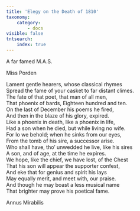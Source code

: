 ```yaml
---
title: 'Elegy on the Death of 1810'
taxonomy:
    category:
        - docs
visible: false
tntsearch:
    index: true
---
```


<span class="title">A far famed M.A.S.</span>

<div class="author">Miss Porden</div>

Lament gentle hearers, whose classical rhymes  
Spread the fame of your casket to far distant climes.  
The fate of that poet, that man of all men,  
That phoenix of bards, Eighteen hundred and ten.  
On the last of December his poems he fired,  
And then in the blaze of his glory, expired.  
Like a phoenix in death, like a phoenix in life,  
Had a son when he died, but while living no wife.  
For lo we behold; when he sinks from our eyes,  
From the tomb of his sire, a successor arise.  
Who shall have, tho’ unwedded he live, like his sires  
A son, and of age, at the time he expires.  
We hope, like the chief, we have lost, of the Chest  
That his son will appear the supporter confest,  
And eke that for genius and spirit his lays  
May equally merit, and meet with, our praise.  
And though he may boast a less musical name  
That brighter may prove his poetical fame.  
  
Annus Mirabilis